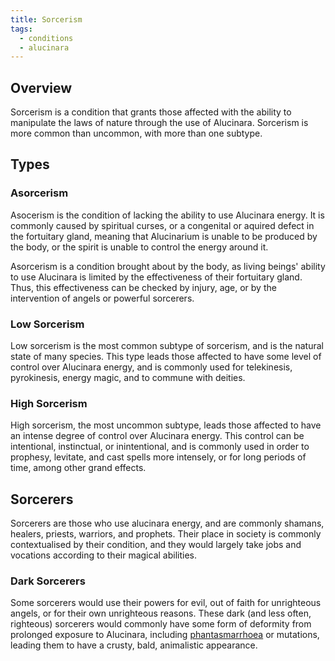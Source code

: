 ```yaml
---
title: Sorcerism
tags:
  - conditions
  - alucinara
---
```

## Overview
Sorcerism is a condition that grants those affected with the ability to manipulate the laws of nature through the use of Alucinara. Sorcerism is more common than uncommon, with more than one subtype.
## Types
### Asorcerism
Asocerism is the condition of lacking the ability to use Alucinara energy. It is commonly caused by spiritual curses, or a congenital or aquired defect in the fortuitary gland, meaning that Alucinarium is unable to be produced by the body, or the spirit is unable to control the energy around it.

Asorcerism is a condition brought about by the body, as living beings' ability to use Alucinara is limited by the effectiveness of their fortuitary gland. Thus, this effectiveness can be checked by injury, age, or by the intervention of angels or powerful sorcerers.
### Low Sorcerism
Low sorcerism is the most common subtype of sorcerism, and is the natural state of many species. This type leads those affected to have some level of control over Alucinara energy, and is commonly used for telekinesis, pyrokinesis, energy magic, and to commune with deities.
### High Sorcerism
High sorcerism, the most uncommon subtype, leads those affected to have an intense degree of control over Alucinara energy. This control can be intentional, instinctual, or inintentional, and is commonly used in order to prophesy, levitate, and cast spells more intensely, or for long periods of time, among other grand effects.
## Sorcerers
Sorcerers are those who use alucinara energy, and are commonly shamans, healers, priests, warriors, and prophets. Their place in society is commonly contextualised by their condition, and they would largely take jobs and vocations according to their magical abilities.
### Dark Sorcerers
Some sorcerers would use their powers for evil, out of faith for unrighteous angels, or for their own unrighteous reasons. These dark (and less often, righteous) sorcerers would commonly have some form of deformity from prolonged exposure to Alucinara, including [phantasmarrhoea](conditions/phantasmarrhoea.md) or mutations, leading them to have a crusty, bald, animalistic appearance.